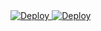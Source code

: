 <a href="https://heroku.com/deploy">
  <img src="https://www.herokucdn.com/deploy/button.svg" alt="Deploy">
</a>
<a href="https://travis-ci.org/KlemensRaduner/uek_223_klemens_advanced.svg?branch=master">
  <img src="https://travis-ci.org/images/logos/Tessa-4.svg" alt="Deploy">
</a>

